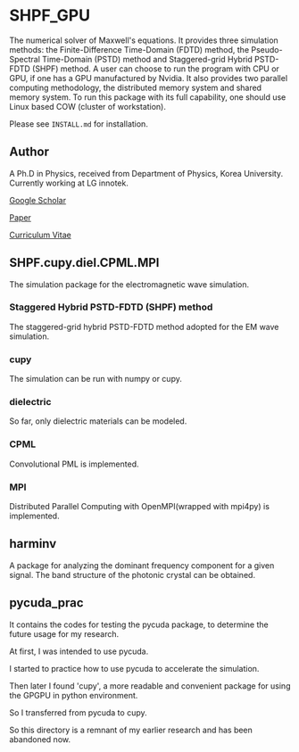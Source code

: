 # SHPF_GPU

The numerical solver of Maxwell's equations.
It provides three simulation methods: the Finite-Difference Time-Domain (FDTD) method, 
the Pseudo-Spectral Time-Domain (PSTD) method and Staggered-grid Hybrid PSTD-FDTD (SHPF) method.
A user can choose to run the program with CPU or GPU, if one has a GPU manufactured by Nvidia.
It also provides two parallel computing methodology, the distributed memory system and shared memory system.
To run this package with its full capability, one should use Linux based COW (cluster of workstation).

Please see `INSTALL.md` for installation.

## Author
A Ph.D in Physics, received from Department of Physics, Korea University.
Currently working at LG innotek.

[Google Scholar](https://scholar.google.com/citations?user=iYm5ThEAAAAJ&hl=ko)

[Paper](https://doi.org/10.1016/j.cpc.2020.107631)

[Curriculum Vitae](/CV.pdf)

## SHPF.cupy.diel.CPML.MPI
The simulation package for the electromagnetic wave simulation.

### Staggered Hybrid PSTD-FDTD (SHPF) method
The staggered-grid hybrid PSTD-FDTD method adopted for the EM wave simulation.

### cupy
The simulation can be run with numpy or cupy.

### dielectric
So far, only dielectric materials can be modeled.

### CPML
Convolutional PML is implemented.

### MPI
Distributed Parallel Computing with OpenMPI(wrapped with mpi4py) is implemented.

## harminv
A package for analyzing the dominant frequency component for a given signal.
The band structure of the photonic crystal can be obtained.

## pycuda_prac
It contains the codes for testing the pycuda package, to determine the future usage for my research.

At first, I was intended to use pycuda.

I started to practice how to use pycuda to accelerate the simulation.

Then later I found 'cupy', a more readable and convenient package for using the GPGPU in python environment.

So I transferred from pycuda to cupy.

So this directory is a remnant of my earlier research and has been abandoned now.

